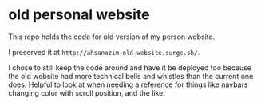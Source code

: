 # old personal website 

This repo holds the code for old version of my person website. 

I preserved it at `http://ahsanazim-old-website.surge.sh/`.

I chose to still keep the code around and have it be deployed too because the old website had more technical bells and whistles than the current one does. Helpful to look at when needing a reference for things like navbars changing color with scroll position, and the like.